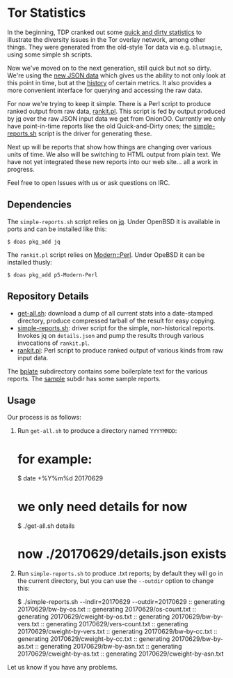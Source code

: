# Tor Statistics #

In the beginning, TDP cranked out some
[quick and dirty statistics](https://torbsd.github.io/dirty-stats.html)
to illustrate the diversity issues in the Tor overlay network, among
other things.  They were generated from the old-style Tor data via
e.g. `blutmagie`, using some simple sh scripts.

Now we've moved on to the next generation, still quick but not so
dirty.  We're using the
[new JSON data](https://onionoo.torproject.org) which gives us the
ability to not only look at this point in time, but at the
[history](https://onionoo.torproject.org/#history) of certain metrics.
It also provides a more convenient interface for querying and
accessing the raw data.

For now we're trying to keep it simple.  There is a Perl script to
produce ranked output from raw data, [rankit.pl](rankit.pl).  This
script is fed by output produced by
[jq](https://stedolan.github.io/jq/) over the raw JSON input data we
get from OnionOO.  Currently we only have point-in-time reports like
the old Quick-and-Dirty ones; the
[simple-reports.sh](simple-reports.sh) script is the driver for
generating these.

Next up will be reports that show how things are changing over various
units of time.  We also will be switching to HTML output from plain
text.  We have not yet integrated these new reports into our web
site... all a work in progress.

Feel free to open Issues with us or ask questions on IRC.

## Dependencies ##

The `simple-reports.sh` script relies on [jq](https://stedolan.github.io/jq/).
Under OpenBSD it is available in ports and can be installed like this:

    $ doas pkg_add jq

The `rankit.pl` script relies on
[Modern::Perl](https://metacpan.org/pod/Modern::Perl).  Under OpeBSD
it can be installed thusly:

    $ doas pkg_add p5-Modern-Perl

## Repository Details ##

* [get-all.sh](get-all.sh): download a dump of all current stats into
a date-stamped directory, produce compressed tarball of the result for
easy copying.
* [simple-reports.sh](simple-reports.sh): driver script for the simple,
non-historical reports.  Invokes jq on `details.json` and pump the
results through various invocations of `rankit.pl`.
* [rankit.pl](rankit.pl): Perl script to produce ranked output of
various kinds from raw input data.

The [bplate](bplate) subdirectory contains some boilerplate text
for the various reports.  The [sample](sample) subdir has some
sample reports.

## Usage ##

Our process is as follows:

1. Run `get-all.sh` to produce a directory named `YYYYMMDD`:

    # for example:
    $ date +%Y%m%d
    20170629
    # we only need details for now
    $ ./get-all.sh details
    # now ./20170629/details.json exists

2. Run `simple-reports.sh` to produce .txt reports; by default
they will go in the current directory, but you can use the `--outdir`
option to change this:

    $ ./simple-reports.sh --indir=20170629 --outdir=20170629
    :: generating 20170629/bw-by-os.txt
    :: generating 20170629/os-count.txt
    :: generating 20170629/cweight-by-os.txt
    :: generating 20170629/bw-by-vers.txt
    :: generating 20170629/vers-count.txt
    :: generating 20170629/cweight-by-vers.txt
    :: generating 20170629/bw-by-cc.txt
    :: generating 20170629/cweight-by-cc.txt
    :: generating 20170629/bw-by-as.txt
    :: generating 20170629/bw-by-asn.txt
    :: generating 20170629/cweight-by-as.txt
    :: generating 20170629/cweight-by-asn.txt

Let us know if you have any problems.

